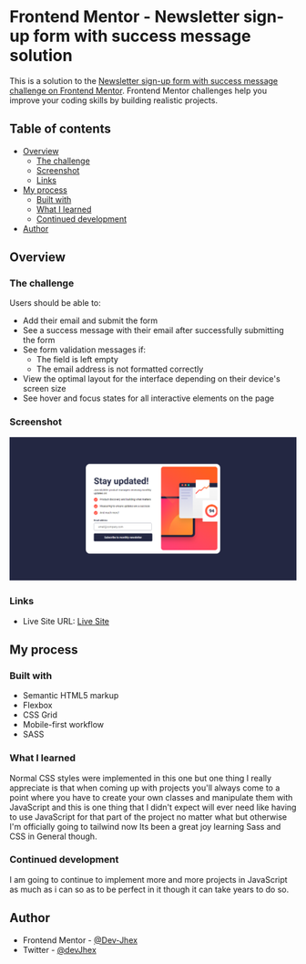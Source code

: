 # Frontend Mentor - Newsletter sign-up form with success message solution

This is a solution to the [Newsletter sign-up form with success message challenge on Frontend Mentor](https://www.frontendmentor.io/challenges/newsletter-signup-form-with-success-message-3FC1AZbNrv). Frontend Mentor challenges help you improve your coding skills by building realistic projects. 

## Table of contents

- [Overview](#overview)
  - [The challenge](#the-challenge)
  - [Screenshot](#screenshot)
  - [Links](#links)
- [My process](#my-process)
  - [Built with](#built-with)
  - [What I learned](#what-i-learned)
  - [Continued development](#continued-development)
- [Author](#author)

## Overview

### The challenge

Users should be able to:

- Add their email and submit the form
- See a success message with their email after successfully submitting the form
- See form validation messages if:
  - The field is left empty
  - The email address is not formatted correctly
- View the optimal layout for the interface depending on their device's screen size
- See hover and focus states for all interactive elements on the page

### Screenshot

![My Solution](./design/Solution.png)


### Links
- Live Site URL: [Live Site](https://newsletter-sign-up-eta.vercel.app)

## My process

### Built with

- Semantic HTML5 markup
- Flexbox
- CSS Grid
- Mobile-first workflow
- SASS



### What I learned

Normal CSS styles were implemented in this one but one thing I really appreciate is that when coming up with projects you'll always come to a point where you have to create your own classes and manipulate them with JavaScript and this is one thing that I didn't expect will ever need like having to use JavaScript for that part of the project no matter what but otherwise I'm officially going to tailwind now Its been a great joy learning Sass and CSS in General though.




### Continued development
I am going to continue to implement more and more projects in JavaScript as much as i can so as to be perfect in it though it can take years to do so.




## Author
- Frontend Mentor - [@Dev-Jhex](https://www.frontendmentor.io/profile/Dev-Jhex)
- Twitter - [@devJhex](https://www.twitter.com/devJhex)


